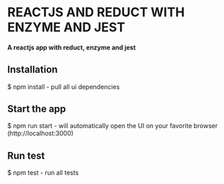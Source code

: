 # REACTJS AND REDUCT WITH ENZYME AND JEST
<h4>A reactjs app with reduct, enzyme and jest<br />

## Installation
$ npm install - pull all ui dependencies <br />

## Start the app
$ npm run start - will automatically open the UI on your favorite browser (http://localhost:3000)<br />

## Run test
$ npm test - run all tests<br />

